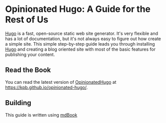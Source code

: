 # Opinionated Hugo: A Guide for the Rest of Us

[Hugo][hugo] is a fast, open-source static web site generator. It's very flexible and has a lot of documentation, but
it's not always easy to figure out how create a simple site. This simple step-by-step guide leads you through installing
[Hugo][hugo] and creating a blog oriented site with most of the basic features for publishing your content.

## Read the Book

You can read the latest version of [OpinionatedHugo][opinionated-hugo] at https://kpb.github.io/opinionated-hugo/.

## Building

This guide is written using [mdBook][mdbook]

<!-- ref links -->
[hugo]: https://gohugo.io/ "Hugo home page"
[mdbook]: https://rust-lang.github.io/mdBook/ "Introduction to mdBook"
[opinionated-hugo]: https://kpb.github.io/opinionated-hugo/ "Opinionated Hugo GH Pages"
